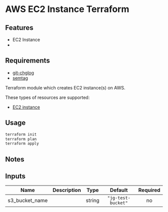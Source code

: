 # AWS EC2 Instance Terraform 

## Features
* EC2 Instance
* 


## Requirements
* [git-chglog](https://github.com/git-chglog/git-chglog)
* [semtag](https://github.com/pnikosis/semtag)

Terraform module which creates EC2 instance(s) on AWS.

These types of resources are supported:

* [EC2 instance](https://www.terraform.io/docs/providers/aws/r/instance.html)


## Usage
```bash
terraform init
terraform plan
terraform apply
```


## Notes


<!-- BEGINNING OF PRE-COMMIT-TERRAFORM DOCS HOOK -->
## Inputs

| Name | Description | Type | Default | Required |
|------|-------------|:----:|:-----:|:-----:|
| s3\_bucket\_name |  | string | `"jg-test-bucket"` | no |

<!-- END OF PRE-COMMIT-TERRAFORM DOCS HOOK -->
